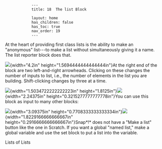                 ---
                title: 18  The list Block

                layout: home
                has_children: false
                has_toc: true
                nav_order: 19
                ---


At the heart of providing first class lists is the ability to make an
"anonymous" list---to make a list without simultaneously giving it a
name. The list reporter block does that.

![](/snap-manual/assets/images/image524.png){width="4.2in"
height="1.5694444444444444in"}At the right end of the block are two
left-and-right arrowheads. Clicking on these changes the number of
inputs to list, i.e., the number of elements in the list you are
building. Shift-clicking changes by three at a time.

![](/snap-manual/assets/images/image534.png){width="1.5034722222222223in"
height="1.8125in"}![](/snap-manual/assets/images/image535.png){width="2.24375in"
height="0.3215277777777778in"}You can use this block as input to many
other blocks:

![](/snap-manual/assets/images/image536.png){width="3.09375in"
height="0.7708333333333334in"}![](/snap-manual/assets/images/image537.png){width="1.8229166666666667in"
height="0.2916666666666667in"}Snap*!* does not have a "Make a list"
button like the one in Scratch. If you want a global "named list," make
a global variable and use the set block to put a list into the variable.

Lists of Lists
